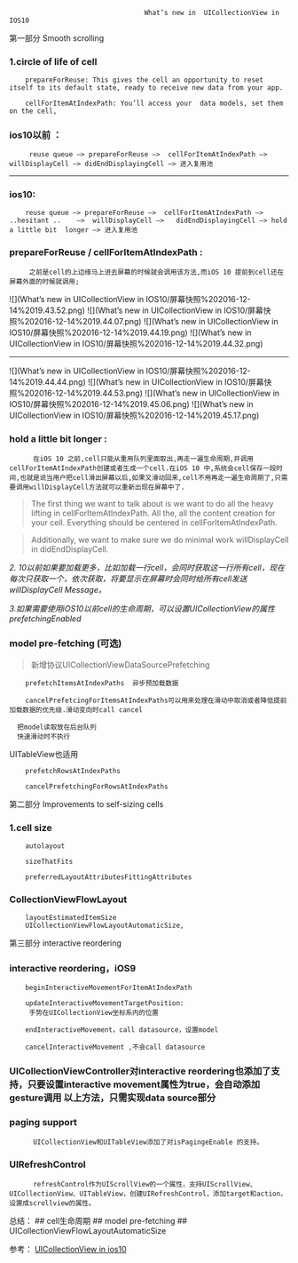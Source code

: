                                       What’s new in  UICollectionView in IOS10

第一部分 Smooth scrolling 

### 1.circle of life of cell
    
```
    prepareForReuse: This gives the cell an opportunity to reset itself to its default state, ready to receive new data from your app. 
```

```
    cellForItemAtIndexPath: You’ll access your  data models, set them on the cell, 
```
  


###  ios10以前 ：
```
     reuse queue —> prepareForReuse —>  cellForItemAtIndexPath —> willDisplayCell —> didEndDisplayingCell —> 进入复用池
```

- - - -

###  ios10:         
```
    reuse queue —> prepareForReuse —>  cellForItemAtIndexPath —>        ..hesitant ..    —>  willDisplayCell —>   didEndDisplayingCell —> hold a little bit  longer —> 进入复用池
```

### prepareForReuse / cellForItemAtIndexPath :
         之前是cell的上边缘马上进去屏幕的时候就会调用该方法,而iOS 10 提前到cell还在屏幕外面的时候就调用; 
![](What’s new in  UICollectionView in IOS10/屏幕快照%202016-12-14%2019.43.52.png)
![](What’s new in  UICollectionView in IOS10/屏幕快照%202016-12-14%2019.44.07.png)
![](What’s new in  UICollectionView in IOS10/屏幕快照%202016-12-14%2019.44.19.png)
![](What’s new in  UICollectionView in IOS10/屏幕快照%202016-12-14%2019.44.32.png)

- - - -

![](What’s new in  UICollectionView in IOS10/屏幕快照%202016-12-14%2019.44.44.png)
![](What’s new in  UICollectionView in IOS10/屏幕快照%202016-12-14%2019.44.53.png)
![](What’s new in  UICollectionView in IOS10/屏幕快照%202016-12-14%2019.45.06.png)
![](What’s new in  UICollectionView in IOS10/屏幕快照%202016-12-14%2019.45.17.png)

###  hold a little bit  longer :
          在iOS 10 之前,cell只能从重用队列里面取出,再走一遍生命周期,并调用cellForItemAtIndexPath创建或者生成一个cell.在iOS 10 中,系统会cell保存一段时间,也就是说当用户把cell滑出屏幕以后,如果又滑动回来,cell不用再走一遍生命周期了,只需要调用willDisplayCell方法就可以重新出现在屏幕中了.

> The first thing we want to talk about is we want to do all the heavy lifting in cellForItemAtIndexPath. All the, all the content creation for your cell. Everything should be centered in cellForItemAtIndexPath.  

> Additionally, we want to make sure we do minimal work willDisplayCell in didEndDisplayCell.  


*2. 10以前如果要加载更多，比如加载一行cell，会同时获取这一行所有cell，现在每次只获取一个，依次获取，将要显示在屏幕时会同时给所有cell发送willDisplayCell Message。*

*3.如果需要使用iOS10以前cell的生命周期，可以设置UICollectionView的属性prefetchingEnabled* 


### model pre-fetching (可选)

>  新增协议UICollectionViewDataSourcePrefetching  

```
    prefetchItemsAtIndexPaths  异步预加载数据
```
  
   
```
    cancelPrefetcingForItemsAtIndexPaths可以用来处理在滑动中取消或者降低提前加载数据的优先级.滑动变向时call cancel
```

      把model读取放在后台队列
      快速滑动时不执行
     

UITableView也适用

```
    prefetchRowsAtIndexPaths

    cancelPrefetchingForRowsAtIndexPaths
```



第二部分 Improvements to self-sizing cells 



### 1.cell size

```
    autolayout

    sizeThatFits

    preferredLayoutAttributesFittingAttributes
```


###  CollectionViewFlowLayout

```
    layoutEstimatedItemSize 
    UICollectionViewFlowLayoutAutomaticSize,
```


第三部分 interactive reordering

### interactive reordering，iOS9

```
    beginInteractiveMovementForItemAtIndexPath
```

```
    updateInteractiveMovementTargetPosition:
     手势在UICollectionView坐标系内的位置
```

```
    endInteractiveMovement，call datasource，设置model
```

```
    cancelInteractiveMovement ,不会call datasource
```


###    
###  UICollectionViewController对interactive reordering也添加了支持，只要设置interactive movement属性为true，会自动添加gesture调用 以上方法，只需实现data source部分


### paging support
         
          UICollectionView和UITableView添加了对isPagingeEnable 的支持。


###  UIRefreshControl
   
          refreshControl作为UIScrollView的一个属性，支持UIScrollView、 UICollectionView、UITableView，创建UIRefreshControl，添加target和action，设置成scrollview的属性。



总结：
       ##  cell生命周期
       ##  model pre-fetching 
       ##  UICollectionViewFlowLayoutAutomaticSize
      
参考：
 [UICollectionView in ios10](https://developer.apple.com/videos/play/wwdc2016/219/)